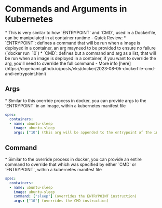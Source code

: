<h1>Commands and Arguments in Kubernetes</h1>
* This is very similar to how `ENTRYPOINT` and `CMD`, used in a Dockerfile, can be manipulated in at container runtime
  - Quick Review:
    * `ENTRYPOINT`: defines a command that will be run when a image is deployed in a container, an arg mayneed to be provided to ensure no failure (`docker run <image> 10`)
    * `CMD`: defines but a command and arg as a list, that will be run when an image is deployed in a container, if you want to override the arg, you'll need to override the full command
    - More info [here](https://eoyebami.github.io/posts/eks/docker/2023-08-05-dockerfile-cmd-and-entrypoint.html)

<h2>Args</h2>
* Similar to this override process in docker, you can provide args to the `ENTRYPOINT` in an image, within a kubernetes manifest file

```yml
spec:
  containers:
  - name: ubuntu-sleep
    image: ubuntu-sleep
    args: ["10"] (this arg will be appended to the entrypoint of the image; which is this case is a sleep command)
```

<h2>Command</h2>
* Similar to the override process in docker, you can provide an entire command to override that which was specified by either `CMD` or `ENTRYPOINT`, within a kubernetes manifest file

```yml
spec:
  containers:
  - name: ubuntu-sleep
    image: ubuntu-sleep
    command: ["sleep"] (overrides the ENTRYPOINT instruction)
    args: ["10"] (overrides the CMD instruction)
```
